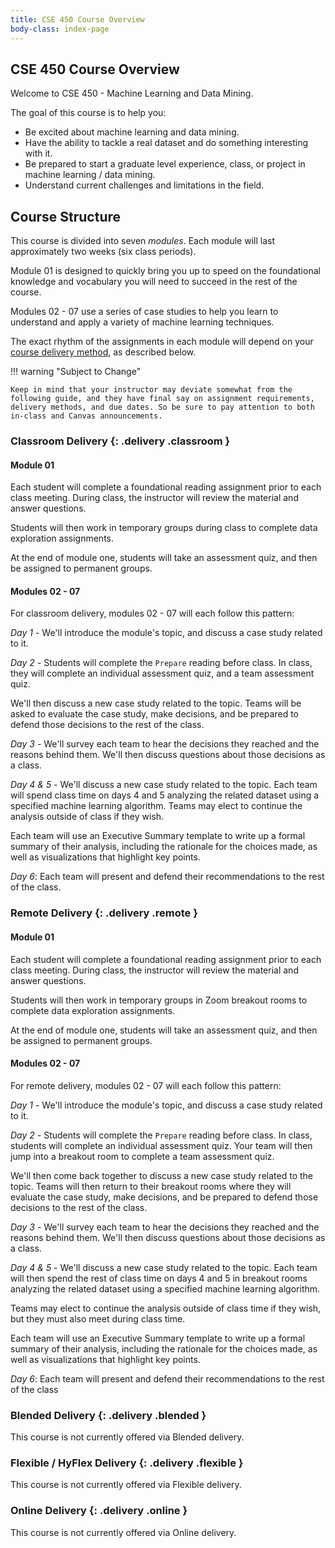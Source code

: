 ```yaml
---
title: CSE 450 Course Overview
body-class: index-page
---
```


## CSE 450 Course Overview

Welcome to CSE 450 - Machine Learning and Data Mining.

The goal of this course is to help you: 

* Be excited about machine learning and data mining.
* Have the ability to tackle a real dataset and do something interesting 
   with it.
* Be prepared to start a graduate level experience, class, or project in 
   machine learning / data mining.
* Understand current challenges and limitations in the field.

## Course Structure

This course is divided into seven *modules*. Each module will last approximately two weeks (six class periods). 

Module 01 is designed to quickly bring you up to speed on the foundational knowledge and vocabulary you will need to succeed in the rest of the course. 

Modules 02 - 07 use a series of case studies to help you learn to understand and apply a variety of machine learning techniques. 

The exact rhythm of the assignments in each module will depend on your [course delivery method](https://www.byui.edu/registration/when-do-i-register/fall-registration-guide), as described below.

!!! warning "Subject to Change"
	
	Keep in mind that your instructor may deviate somewhat from the following guide, and they have final say on assignment requirements, delivery methods, and due dates. So be sure to pay attention to both in-class and Canvas announcements.

### Classroom Delivery {: .delivery .classroom }

#### Module 01

Each student will complete a foundational reading assignment prior to each class meeting. During class, the instructor will review the material and answer questions. 

Students will then work in temporary groups during class to complete data exploration assignments.

At the end of module one, students will take an assessment quiz, and then be assigned to permanent groups.

#### Modules 02 - 07

For classroom delivery, modules 02 - 07 will each follow this pattern:

*Day 1* - We'll introduce the module's topic, and discuss a case study related to it.

*Day 2* - Students will complete the `Prepare` reading before class. In class, they will complete an individual assessment quiz, and a team assessment quiz. 

We'll then discuss a new case study related to the topic. Teams will be asked to evaluate the case study, make decisions, and be prepared to defend those decisions to the rest of the class.

*Day 3* - We'll survey each team to hear the decisions they reached and the reasons behind them. We'll then discuss questions about those decisions as a class.

*Day 4 & 5* - We'll discuss a new case study related to the topic. Each team will spend class time on days 4 and 5 analyzing the related dataset using a specified machine learning algorithm. Teams may elect to continue the analysis outside of class if they wish.

Each team will use an Executive Summary template to write up a formal summary of their analysis, including the rationale for the choices made, as well as visualizations that highlight key points.

*Day 6*: Each team will present and defend their recommendations to the rest of the class.

### Remote Delivery {: .delivery .remote }

#### Module 01

Each student will complete a foundational reading assignment prior to each class meeting. During class, the instructor will review the material and answer questions. 

Students will then work in temporary groups in Zoom breakout rooms to complete data exploration assignments.

At the end of module one, students will take an assessment quiz, and then be assigned to permanent groups.

#### Modules 02 - 07

For remote delivery, modules 02 - 07 will each follow this pattern:

*Day 1* - We'll introduce the module's topic, and discuss a case study related to it.

*Day 2* - Students will complete the `Prepare` reading before class. In class, students will complete an individual assessment quiz. Your team will then jump into a breakout room to complete a team assessment quiz. 

We'll then come back together to discuss a new case study related to the topic. Teams will then return to their breakout rooms where they will evaluate the case study, make decisions, and be prepared to defend those decisions to the rest of the class.

*Day 3* - We'll survey each team to hear the decisions they reached and the reasons behind them. We'll then discuss questions about those decisions as a class.

*Day 4 & 5* - We'll discuss a new case study related to the topic. Each team will then spend the rest of class time on days 4 and 5 in breakout rooms analyzing the related dataset using a specified machine learning algorithm. 

Teams may elect to continue the analysis outside of class time if they wish, but they must also meet during class time.

Each team will use an Executive Summary template to write up a formal summary of their analysis, including the rationale for the choices made, as well as visualizations that highlight key points.

*Day 6*: Each team will present and defend their recommendations to the rest of the class


### Blended Delivery {: .delivery .blended }

This course is not currently offered via Blended delivery.

### Flexible / HyFlex Delivery {: .delivery .flexible }

This course is not currently offered via Flexible delivery.

### Online Delivery {: .delivery .online }

This course is not currently offered via Online delivery.

